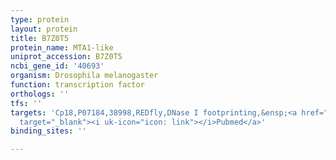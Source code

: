 ```yaml
---
type: protein
layout: protein
title: B7Z0T5
protein_name: MTA1-like
uniprot_accession: B7Z0T5
ncbi_gene_id: '40693'
organism: Drosophila melanogaster
function: transcription factor
orthologs: ''
tfs: ''
targets: 'Cp18,P07184,38998,REDfly,DNase I footprinting,&ensp;<a href="https://www.ncbi.nlm.nih.gov/pubmed/?term=12490953%5Buid%5D+OR+20965965%5Buid%5D"
  target="_blank"><i uk-icon="icon: link"></i>Pubmed</a>'
binding_sites: ''

---
```

